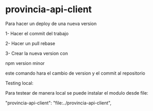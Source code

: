 # provincia-api-client

Para hacer un deploy de una nueva version

1- Hacer el commit del trabajo

2- Hacer un pull rebase

3- Crear la nueva version con 

npm version minor

este comando hara el cambio de version y el commit al repositorio


Testing local:

Para testear de manera local se puede instalar el modulo desde file:

"provincia-api-client": "file:../provincia-api-client",